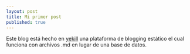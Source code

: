 ```yaml
---
layout: post
title: Mi primer post
published: true
---
```



Este blog está hecho en [yekill](http://jekyllrb.com/) una plataforma de blogging estático el cual funciona con archivos .md en lugar de una base de datos.


